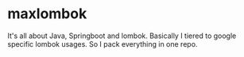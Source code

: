 # maxlombok
It's all about Java, Springboot and lombok. Basically I tiered to google specific lombok usages. So I pack everything in one repo. 

